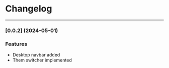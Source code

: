 # Changelog

---

### [0.0.2] (2024-05-01)

### Features

- Desktop navbar added
- Them switcher implemented
